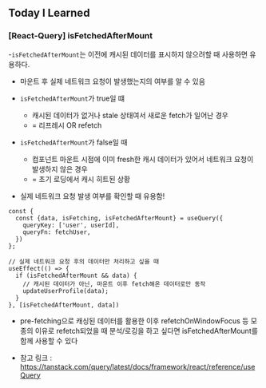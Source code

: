 ## Today I Learned

### [React-Query] isFetchedAfterMount

-`isFetchedAfterMount`는 이전에 캐시된 데이터를 표시하지 않으려할 때 사용하면 유용하다.

- 마운트 후 실제 네트워크 요청이 발생했는지의 여부를 알 수 있음

- `isFetchedAfterMount`가 true일 떄

  - 캐시된 데이터가 없거나 stale 상태여서 새로운 fetch가 일어난 경우
  - = 리프레시 OR refetch

- `isFetchedAfterMount`가 false일 때

  - 컴포넌트 마운트 시점에 이미 fresh한 캐시 데이터가 있어서 네트워크 요청이 발생하지 않은 경우
  - = 초기 로딩에서 캐시 히트된 상황

- 실제 네트워크 요청 발생 여부를 확인할 때 유용함!

```tsx
const {
  const {data, isFetching, isFetchedAfterMount} = useQuery({
    queryKey: ['user', userId],
    queryFn: fetchUser,
  })
};

// 실제 네트워크 요청 후의 데이터만 처리하고 싶을 때
useEffect(() => {
  if (isFetchedAfterMount && data) {
    // 캐시된 데이터가 아닌, 마운트 이후 fetch해온 데이터로만 동작
    updateUserProfile(data);
  }
}, [isFetchedAfterMount, data])
```

- pre-fetching으로 캐싱된 데이터를 활용한 이후 refetchOnWindowFocus 등 모종의 이유로 refetch되었을 때 분석/로깅을 하고 싶다면 isFetchedAfterMount를 함께 사용할 수 있다

- 참고 링크 : https://tanstack.com/query/latest/docs/framework/react/reference/useQuery

